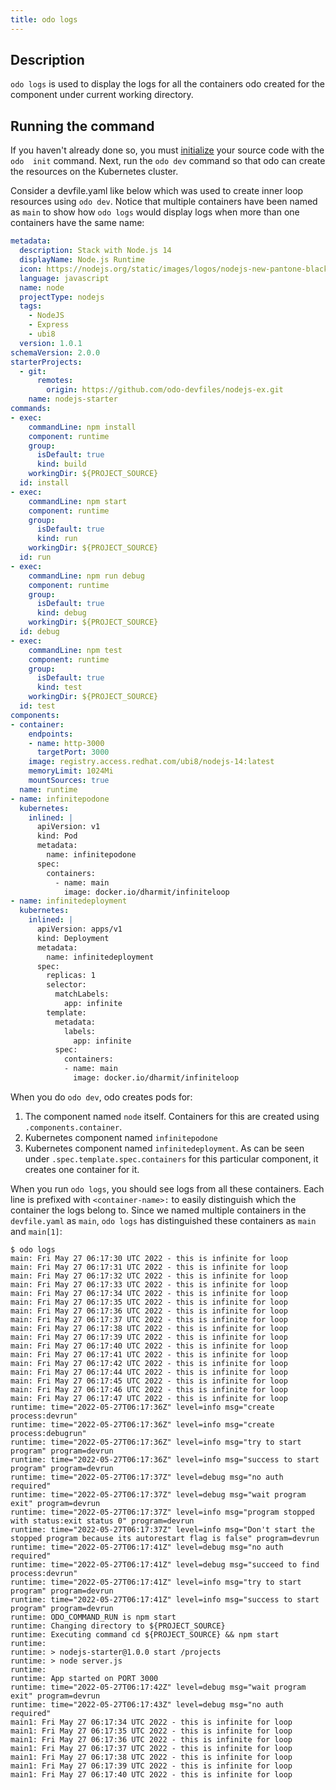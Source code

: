 ```yaml
---
title: odo logs
---
```


## Description

`odo logs` is used to display the logs for all the containers odo created for the component under current working 
directory.

## Running the command 

If you haven't already done so, you must [initialize](../command-reference/init) your source code with the `odo 
init` command. Next, run the `odo dev` command so that odo can create the resources on the Kubernetes cluster.

Consider a devfile.yaml like below which was used to create inner loop resources using `odo dev`. Notice that 
multiple containers have been named as `main` to show how `odo logs` would display logs when more than one 
containers have the same name:
```yaml
metadata:
  description: Stack with Node.js 14
  displayName: Node.js Runtime
  icon: https://nodejs.org/static/images/logos/nodejs-new-pantone-black.svg
  language: javascript
  name: node
  projectType: nodejs
  tags:
    - NodeJS
    - Express
    - ubi8
  version: 1.0.1
schemaVersion: 2.0.0
starterProjects:
  - git:
      remotes:
        origin: https://github.com/odo-devfiles/nodejs-ex.git
    name: nodejs-starter
commands:
- exec:
    commandLine: npm install
    component: runtime
    group:
      isDefault: true
      kind: build
    workingDir: ${PROJECT_SOURCE}
  id: install
- exec:
    commandLine: npm start
    component: runtime
    group:
      isDefault: true
      kind: run
    workingDir: ${PROJECT_SOURCE}
  id: run
- exec:
    commandLine: npm run debug
    component: runtime
    group:
      isDefault: true
      kind: debug
    workingDir: ${PROJECT_SOURCE}
  id: debug
- exec:
    commandLine: npm test
    component: runtime
    group:
      isDefault: true
      kind: test
    workingDir: ${PROJECT_SOURCE}
  id: test
components:
- container:
    endpoints:
    - name: http-3000
      targetPort: 3000
    image: registry.access.redhat.com/ubi8/nodejs-14:latest
    memoryLimit: 1024Mi
    mountSources: true
  name: runtime
- name: infinitepodone
  kubernetes:  
    inlined: |
      apiVersion: v1
      kind: Pod
      metadata:
        name: infinitepodone
      spec:
        containers:
          - name: main
            image: docker.io/dharmit/infiniteloop
- name: infinitedeployment
  kubernetes:
    inlined: |
      apiVersion: apps/v1
      kind: Deployment
      metadata:
        name: infinitedeployment
      spec:
        replicas: 1
        selector:
          matchLabels:
            app: infinite
        template:
          metadata:
            labels:
              app: infinite
          spec:
            containers:
            - name: main
              image: docker.io/dharmit/infiniteloop
 ```
When you do `odo dev`, odo creates pods for:
1. The component named `node` itself. Containers for this are created using `.components.container`.
2. Kubernetes component named `infinitepodone`
3. Kubernetes component named `infinitedeployment`. As can be seen under `.spec.template.spec.containers` for this 
   particular component, it creates one container for it.

When you run `odo logs`, you should see logs from all these containers. Each line is prefixed with 
`<container-name>:` to easily distinguish which the container the logs belong to. Since we named multiple 
containers in the `devfile.yaml` as `main`, `odo logs` has distinguished these containers as `main` and `main[1]`:
```shell
$ odo logs
main: Fri May 27 06:17:30 UTC 2022 - this is infinite for loop
main: Fri May 27 06:17:31 UTC 2022 - this is infinite for loop
main: Fri May 27 06:17:32 UTC 2022 - this is infinite for loop
main: Fri May 27 06:17:33 UTC 2022 - this is infinite for loop
main: Fri May 27 06:17:34 UTC 2022 - this is infinite for loop
main: Fri May 27 06:17:35 UTC 2022 - this is infinite for loop
main: Fri May 27 06:17:36 UTC 2022 - this is infinite for loop
main: Fri May 27 06:17:37 UTC 2022 - this is infinite for loop
main: Fri May 27 06:17:38 UTC 2022 - this is infinite for loop
main: Fri May 27 06:17:39 UTC 2022 - this is infinite for loop
main: Fri May 27 06:17:40 UTC 2022 - this is infinite for loop
main: Fri May 27 06:17:41 UTC 2022 - this is infinite for loop
main: Fri May 27 06:17:42 UTC 2022 - this is infinite for loop
main: Fri May 27 06:17:44 UTC 2022 - this is infinite for loop
main: Fri May 27 06:17:45 UTC 2022 - this is infinite for loop
main: Fri May 27 06:17:46 UTC 2022 - this is infinite for loop
main: Fri May 27 06:17:47 UTC 2022 - this is infinite for loop
runtime: time="2022-05-27T06:17:36Z" level=info msg="create process:devrun" 
runtime: time="2022-05-27T06:17:36Z" level=info msg="create process:debugrun" 
runtime: time="2022-05-27T06:17:36Z" level=info msg="try to start program" program=devrun 
runtime: time="2022-05-27T06:17:36Z" level=info msg="success to start program" program=devrun 
runtime: time="2022-05-27T06:17:37Z" level=debug msg="no auth required" 
runtime: time="2022-05-27T06:17:37Z" level=debug msg="wait program exit" program=devrun 
runtime: time="2022-05-27T06:17:37Z" level=info msg="program stopped with status:exit status 0" program=devrun 
runtime: time="2022-05-27T06:17:37Z" level=info msg="Don't start the stopped program because its autorestart flag is false" program=devrun 
runtime: time="2022-05-27T06:17:41Z" level=debug msg="no auth required" 
runtime: time="2022-05-27T06:17:41Z" level=debug msg="succeed to find process:devrun" 
runtime: time="2022-05-27T06:17:41Z" level=info msg="try to start program" program=devrun 
runtime: time="2022-05-27T06:17:41Z" level=info msg="success to start program" program=devrun 
runtime: ODO_COMMAND_RUN is npm start
runtime: Changing directory to ${PROJECT_SOURCE}
runtime: Executing command cd ${PROJECT_SOURCE} && npm start
runtime: 
runtime: > nodejs-starter@1.0.0 start /projects
runtime: > node server.js
runtime: 
runtime: App started on PORT 3000
runtime: time="2022-05-27T06:17:42Z" level=debug msg="wait program exit" program=devrun 
runtime: time="2022-05-27T06:17:43Z" level=debug msg="no auth required" 
main1: Fri May 27 06:17:34 UTC 2022 - this is infinite for loop
main1: Fri May 27 06:17:35 UTC 2022 - this is infinite for loop
main1: Fri May 27 06:17:36 UTC 2022 - this is infinite for loop
main1: Fri May 27 06:17:37 UTC 2022 - this is infinite for loop
main1: Fri May 27 06:17:38 UTC 2022 - this is infinite for loop
main1: Fri May 27 06:17:39 UTC 2022 - this is infinite for loop
main1: Fri May 27 06:17:40 UTC 2022 - this is infinite for loop
```